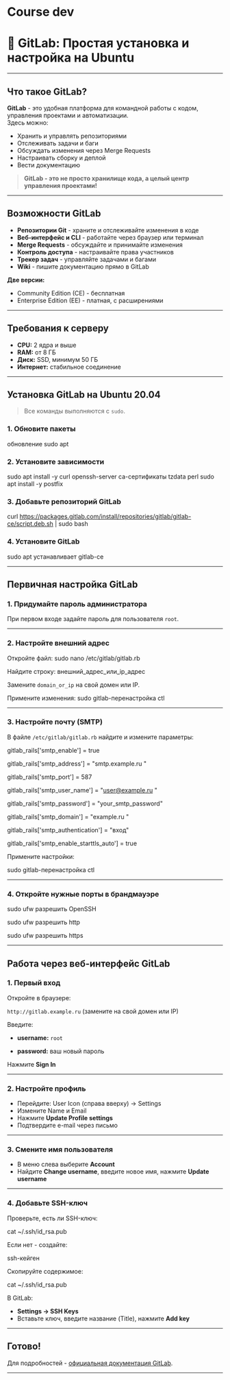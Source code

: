 # Course dev

# 🚀 **GitLab: Простая установка и настройка на Ubuntu**

---

## **Что такое GitLab?**

**GitLab** - это удобная платформа для командной работы с кодом, управления проектами и автоматизации.  
Здесь можно:

- Хранить и управлять репозиториями
- Отслеживать задачи и баги
- Обсуждать изменения через Merge Requests
- Настраивать сборку и деплой
- Вести документацию

> **GitLab - это не просто хранилище кода, а целый центр управления проектами!**

---

## **Возможности GitLab**

- **Репозитории Git** - храните и отслеживайте изменения в коде
- **Веб-интерфейс и CLI** - работайте через браузер или терминал
- **Merge Requests** - обсуждайте и принимайте изменения
- **Контроль доступа** - настраивайте права участников
- **Трекер задач** - управляйте задачами и багами
- **Wiki** - пишите документацию прямо в GitLab

**Две версии:**
- Community Edition (CE) - бесплатная
- Enterprise Edition (EE) - платная, с расширениями

---

## **Требования к серверу**

- **CPU:** 2 ядра и выше
- **RAM:** от 8 ГБ
- **Диск:** SSD, минимум 50 ГБ
- **Интернет:** стабильное соединение

---

## **Установка GitLab на Ubuntu 20.04**

> Все команды выполняются с `sudo`.

### **1. Обновите пакеты**
обновление sudo apt



### **2. Установите зависимости**
sudo apt install -y curl openssh-server ca-сертификаты tzdata perl
sudo apt install -y postfix



### **3. Добавьте репозиторий GitLab**
curl https://packages.gitlab.com/install/repositories/gitlab/gitlab-ce/script.deb.sh | sudo bash



### **4. Установите GitLab**
sudo apt устанавливает gitlab-ce



---

## **Первичная настройка GitLab**

### **1. Придумайте пароль администратора**
При первом входе задайте пароль для пользователя `root`.

---

### **2. Настройте внешний адрес**

Откройте файл:
sudo nano /etc/gitlab/gitlab.rb


Найдите строку:
внешний_адрес_или_ip_адрес


Замените `domain_or_ip` на свой домен или IP.

Примените изменения:
sudo gitlab-перенастройка ctl



---

### **3. Настройте почту (SMTP)**

В файле `/etc/gitlab/gitlab.rb` найдите и измените параметры:

gitlab_rails['smtp_enable'] = true

gitlab_rails['smtp_address'] = "smtp.example.ru "

gitlab_rails['smtp_port'] = 587

gitlab_rails['smtp_user_name'] = "user@example.ru "

gitlab_rails['smtp_password'] = "your_smtp_password"

gitlab_rails['smtp_domain'] = "example.ru "

gitlab_rails['smtp_authentication'] = "вход"

gitlab_rails['smtp_enable_starttls_auto'] = true



Примените настройки:

sudo gitlab-перенастройка ctl



---

### **4. Откройте нужные порты в брандмауэре**

sudo ufw разрешить OpenSSH

sudo ufw разрешить http

sudo ufw разрешить https




---

## **Работа через веб-интерфейс GitLab**

### **1. Первый вход**

Откройте в браузере:  

`http://gitlab.example.ru` (замените на свой домен или IP)

Введите:

- **username:** `root`
  
- **password:** ваш новый пароль
  

Нажмите **Sign In**

---

### **2. Настройте профиль**

- Перейдите: User Icon (справа вверху) → Settings
- Измените Name и Email
- Нажмите **Update Profile settings**
- Подтвердите e-mail через письмо

---

### **3. Смените имя пользователя**

- В меню слева выберите **Account**
- Найдите **Change username**, введите новое имя, нажмите **Update username**

---

### **4. Добавьте SSH-ключ**

Проверьте, есть ли SSH-ключ:

cat ~/.ssh/id_rsa.pub


Если нет - создайте:

ssh-кейген


Скопируйте содержимое:

cat ~/.ssh/id_rsa.pub


В GitLab:
- **Settings → SSH Keys**
- Вставьте ключ, введите название (Title), нажмите **Add key**

---

## **Готово!**



Для подробностей -  [официальная документация GitLab](https://docs.gitlab.com/).

---

